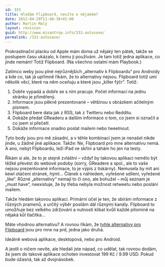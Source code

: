 ```yaml
---
id: 333
title: Hledám Flipboard, nevíte o nějakém?
date: 2012-04-29T11:48:38+01:00
author: Martin Malý
layout: revision
guid: http://www.misantrop.info/331-autosave/
permalink: /331-autosave/
---
```

Prokrastinační placku od Apple mám doma už nějaký ten pátek, takže se postupem času ukázalo, k čemu ji používám. Je tam totiž jedna aplikace, co jinde nemám! Totiž Flipboard. (Na všechno ostatní mám Playbook.)

<!--more-->

Zatímco weby jsou plné nejrůznějších &#8222;alternativ k Flipboardu&#8220; pro Androidy a kde co, tak já upřímně říkám, že to alternativy nejsou. Flipboard totiž umí několik věcí, které na něm oceňuju a které jsou &#8222;killer fýčr&#8220;. Totiž:

  1. Dobře vypadá a dobře se s ním pracuje. Počet informací na jednu stránku je přiměřený.
  2. Informace jsou pěkně prezentované &#8211; většinou s obrázkem ačitelným písmem.
  3. Flipboard bere data jak z RSS, tak z Twitteru nebo Redditu.
  4. Dokáže předat GReaderu a dalším informace o tom, co jsem si označil a co jsem si přečetl.
  5. Dokáže informace snadno poslat mailem nebo tweetnout.

Tyto body jsou pro mě zásadní, a v téhle kombinaci jsem je nenašel nikde jinde, u žádné jiné aplikace. Takže: Ne, Flipboard pro mne alternativu nemá. A ano, nebýt Flipboardu, leží iPad ve skříni a tahám ho jen na testy.

Říkám si ale, že to je stejně zvláštní &#8211; vždyť by takovou aplikaci nemělo být těžké převést do webové podoby (sorry, GReadere a spol., ale to vaše nejsou prezentované informace, to je výpis z tiskárny). Nemusela by mít ani kewl otáčení stránek, hýml&#8230; Článek s náhledem, vyřešené sdílení, vyřešené &#8222;like&#8220;. Různé &#8222;alternativy&#8220; nemají to či ono, ale bohužel &#8211; můj seznam je &#8222;must have&#8220;, neexistuje, že by třeba nebyla možnost retweetu nebo poslání mailem.

Takže hledám takovou aplikaci. Primární účel je ten, že sbírám informace z různých pramenů, a určitý výběr posílám dál různými kanály. Flipboard to umožňuje bez velkého zdržování a nutnosti klikat kvůli každé pitomině na nějaká kůl tlačítka&#8230;

Máte vhodnou alternativu? A rovnou říkám, že [tyhle alternativy pro Flipboard](http://alternativeto.net/software/flipboard/) jsou pro mne na prd, jedna jako druhá.

Ideálně webová aplikace, desktopová, nebo pro Android.

A jestli o ničem nevíte, ale hledali jste nápad, co udělat, tak rovnou dodám, že jsem do takové aplikace ochoten investovat 199 Kč / 9.99 USD. Pokud bude úžasná, tak až dvojnásobek.